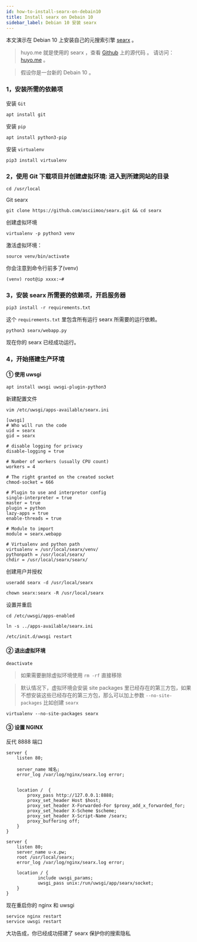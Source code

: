 ```yaml
---
id: how-to-install-searx-on-debain10
title: Install searx on Debain 10
sidebar_label: Debian 10 安装 searx
---
```

本文演示在 Debian 10 上安装自己的元搜索引擎 [searx](https://github.com/asciimoo/searx) 。

> huyo.me 就是使用的 searx ，查看 [Github](https://github.com/unusme/searx) 上的源代码 。 请访问：[huyo.me](http://huyo.me/) 。

> 假设你是一台新的 Debain 10 。

###  1，安装所需的依赖项

安装 `Git`

```
apt install git
```

安装 `pip`

```
apt install python3-pip
```

安装 `virtualenv`

```
pip3 install virtualenv
```

### 2，使用 Git 下载项目并创建虚拟环境: 进入到所建网站的目录

```
cd /usr/local
```

Git searx

```
git clone https://github.com/asciimoo/searx.git && cd searx
```

创建虚拟环境

```
virtualenv -p python3 venv
```

激活虚拟环境：

```
source venv/bin/activate 
```

你会注意到命令行前多了(venv)

```
(venv) root@ip xxxx:~# 
```

### 3，安装 searx 所需要的依赖项，开启服务器

```
pip3 install -r requirements.txt
```

这个 `requirements.txt` 里包含所有运行 searx 所需要的运行依赖。

```
python3 searx/webapp.py
```

现在你的 searx 已经成功运行。

### 4，开始搭建生产环境

#### ① 使用 uwsgi

```
apt install uwsgi uwsgi-plugin-python3
```

新建配置文件

```
vim /etc/uwsgi/apps-available/searx.ini
```

```
[uwsgi]
# Who will run the code
uid = searx
gid = searx

# disable logging for privacy
disable-logging = true

# Number of workers (usually CPU count)
workers = 4

# The right granted on the created socket
chmod-socket = 666

# Plugin to use and interpretor config
single-interpreter = true
master = true
plugin = python
lazy-apps = true
enable-threads = true

# Module to import
module = searx.webapp

# Virtualenv and python path
virtualenv = /usr/local/searx/venv/
pythonpath = /usr/local/searx/
chdir = /usr/local/searx/searx/
```

创建用户并授权

```
useradd searx -d /usr/local/searx
```

```
chown searx:searx -R /usr/local/searx
```

设置并重启

```
cd /etc/uwsgi/apps-enabled
```

```
ln -s ../apps-available/searx.ini
```

```
/etc/init.d/uwsgi restart
```

#### ② 退出虚拟环境

```
deactivate
```

> 如果需要删除虚拟环境使用 `rm -rf` 直接移除

> 默认情况下，虚拟环境会安装 site packages 里已经存在的第三方包，如果不想安装这些已经存在的第三方包，那么可以加上参数 `--no-site-packages` 比如创建 `searx`

```
virtualenv --no-site-packages searx
```

#### ③ 设置 NGINX

反代 8888 端口

```
server {
    listen 80;

    server_name 域名;
    error_log /var/log/nginx/searx.log error;
    

    location /  { 
        proxy_pass http://127.0.0.1:8888;
        proxy_set_header Host $host;
        proxy_set_header X-Forwarded-For $proxy_add_x_forwarded_for;
        proxy_set_header X-Scheme $scheme;
        proxy_set_header X-Script-Name /searx;
        proxy_buffering off;
    }
}
```

```
server {
    listen 80;
    server_name u-x.pw;
    root /usr/local/searx;
    error_log /var/log/nginx/searx.log error;

    location / {
            include uwsgi_params;
            uwsgi_pass unix:/run/uwsgi/app/searx/socket;
    }
}
```

现在重启你的 nginx 和 uwsgi

```
service nginx restart
service uwsgi restart
```

大功告成，你已经成功搭建了 searx 保护你的搜索隐私

